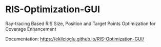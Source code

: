 # RIS-Optimization-GUI
Ray-tracing Based RIS Size, Position and Target Points Optimization for Coverage Enhancement

Documentation: https://ekilcioglu.github.io/RIS-Optimization-GUI/